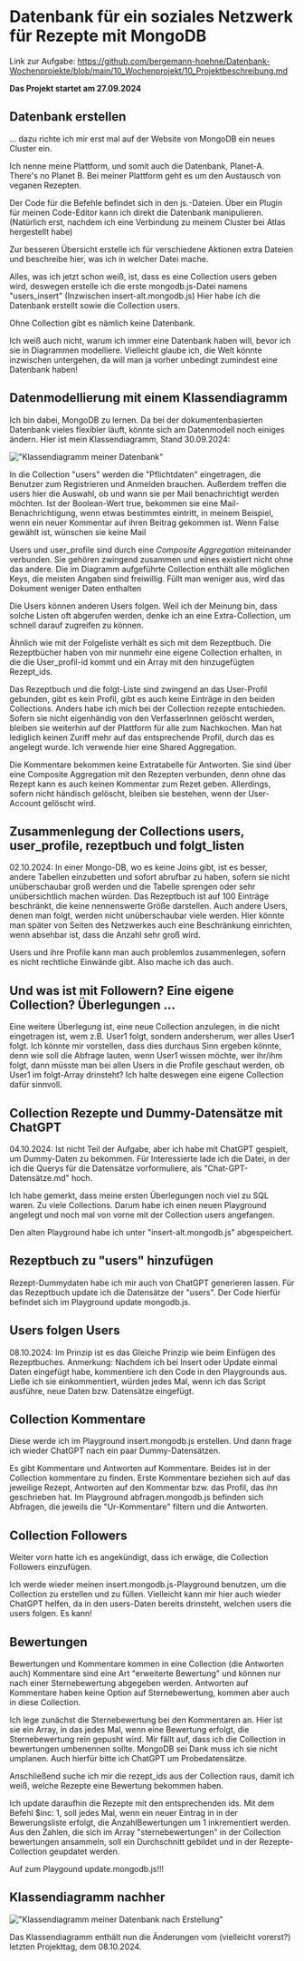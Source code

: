 # Datenbank für ein soziales Netzwerk für Rezepte mit MongoDB


Link zur Aufgabe: https://github.com/bergemann-hoehne/Datenbank-Wochenprojekte/blob/main/10_Wochenprojekt/10_Projektbeschreibung.md

**Das Projekt startet am 27.09.2024**
## Datenbank erstellen
... dazu richte ich mir erst mal auf der Website von MongoDB ein neues Cluster ein.

Ich nenne meine Plattform, und somit auch die Datenbank, Planet-A. There's no Planet B. Bei meiner Plattform geht es um den Austausch von veganen Rezepten.

Der Code für die Befehle befindet sich in den js.-Dateien. Über ein Plugin für meinen Code-Editor kann ich direkt die Datenbank manipulieren. (Natürlich erst, nachdem ich eine Verbindung zu meinem Cluster bei Atlas hergestellt habe)

Zur besseren Übersicht erstelle ich für verschiedene Aktionen extra Dateien und beschreibe hier, was ich in welcher Datei mache.

Alles, was ich jetzt schon weiß, ist, dass es eine Collection users geben wird, deswegen erstelle ich die erste mongodb.js-Datei namens "users_insert" (Inzwischen insert-alt.mongodb.js) Hier habe ich die Datenbank erstellt sowie die Collection users.

Ohne Collection gibt es nämlich keine Datenbank.

Ich weiß auch nicht, warum ich immer eine Datenbank haben will, bevor ich sie in Diagrammen modelliere. Vielleicht glaube ich, die Welt könnte inzwischen untergehen, da will man ja vorher unbedingt zumindest eine Datenbank haben!

## Datenmodellierung mit einem Klassendiagramm

Ich bin dabei, MongoDB zu lernen. Da bei der dokumentenbasierten Datenbank vieles flexibler läuft, könnte sich am Datenmodell noch einiges ändern.
Hier ist mein Klassendiagramm, Stand 30.09.2024:

!["Klassendiagramm meiner Datenbank"](/klassendiagramm_vorher.png)

In die Collection "users" werden die "Pflichtdaten" eingetragen, die Benutzer zum Registrieren und Anmelden brauchen. Außerdem treffen die users hier die Auswahl, ob und wann sie per Mail benachrichtigt werden möchten. Ist der Boolean-Wert true, bekommen sie eine Mail-Benachrichtigung, wenn etwas bestimmtes eintritt, in meinem Beispiel, wenn ein neuer Kommentar auf ihren Beitrag gekommen ist. Wenn False gewählt ist, wünschen sie keine Mail

Users und user_profile sind durch eine *Composite Aggregation* miteinander verbunden. Sie gehören zwingend zusammen und eines existiert nicht ohne das andere. Die im Diagramm aufgeführte Collection enthält alle möglichen Keys, die meisten Angaben sind freiwillig. Füllt man weniger aus, wird das Dokument weniger Daten enthalten

Die Users können anderen Users folgen. Weil ich der Meinung bin, dass solche Listen oft abgerufen werden, denke ich an eine Extra-Collection, um schnell darauf zugreifen zu können.


Ähnlich wie mit der Folgeliste verhält es sich mit dem Rezeptbuch. Die Rezeptbücher haben von mir nunmehr eine eigene Collection erhalten, in die die User_profil-id kommt und ein Array mit den hinzugefügten Rezept_ids. 

Das Rezeptbuch und die folgt-Liste sind zwingend an das User-Profil gebunden, gibt es kein Profil, gibt es auch keine Einträge in den beiden Collections. Anders habe ich mich bei der Collection rezepte entschieden. Sofern sie nicht eigenhändig von den VerfasserInnen gelöscht werden, bleiben sie weiterhin auf der Plattform für alle zum Nachkochen. Man hat lediglich keinen Zuriff mehr auf das entsprechende Profil, durch das es angelegt wurde. Ich verwende hier eine Shared Aggregation.


Die Kommentare bekommen keine Extratabelle für Antworten. Sie sind über eine Composite Aggregation mit den Rezepten verbunden, denn ohne das Rezept kann es auch keinen Kommentar zum Rezet geben. Allerdings, sofern nicht händisch gelöscht, bleiben sie bestehen, wenn der User-Account gelöscht wird. 


## Zusammenlegung der Collections users, user_profile, rezeptbuch und folgt_listen
02.10.2024: In einer Mongo-DB, wo es keine Joins gibt, ist es besser, andere Tabellen einzubetten und sofort abrufbar zu haben, sofern sie nicht unüberschaubar groß werden und die Tabelle sprengen oder sehr unübersichtlich machen würden. 
Das Rezeptbuch ist auf 100 Einträge beschränkt, die keine nennenswerte Größe darstellen. Auch andere Users, denen man folgt, werden nicht unüberschaubar viele werden. Hier könnte man später von Seiten des Netzwerkes auch eine Beschränkung einrichten, wenn absehbar ist, dass die Anzahl sehr groß wird.

Users und ihre Profile kann man auch problemlos zusammenlegen, sofern es nicht rechtliche Einwände gibt. Also mache ich das auch.

## Und was ist mit Followern? Eine eigene Collection? Überlegungen ...

Eine weitere Überlegung ist, eine neue Collection anzulegen, in die nicht eingetragen ist, wem z.B. User1 folgt, sondern andersherum, wer alles User1 folgt. 
Ich könnte mir vorstellen, dass dies durchaus Sinn ergeben könnte, denn wie soll die Abfrage lauten, wenn User1 wissen möchte, wer ihr/ihm folgt, dann müsste man bei allen Users in die Profile geschaut werden, ob User1 im folgt-Array drinsteht? Ich halte deswegen eine eigene Collection dafür sinnvoll.



## Collection Rezepte und Dummy-Datensätze mit ChatGPT
04.10.2024: Ist nicht Teil der Aufgabe, aber ich habe mit ChatGPT gespielt, um Dummy-Daten zu bekommen. 
Für Interessierte lade ich die Datei, in der ich die Querys für die Datensätze vorformuliere, als "Chat-GPT-Datensätze.md" hoch. 

Ich habe gemerkt, dass meine ersten Überlegungen noch viel zu SQL waren. Zu viele Collections. Darum habe ich einen neuen Playground angelegt und noch mal von vorne mit der Collection users angefangen. 

Den alten Playground habe ich unter "insert-alt.mongodb.js" abgespeichert. 

## Rezeptbuch zu "users" hinzufügen
Rezept-Dummydaten habe ich mir auch von ChatGPT generieren lassen. Für das Rezeptbuch update ich die Datensätze der "users". Der Code hierfür befindet sich im Playground update mongodb.js.


## Users folgen Users
 08.10.2024: Im Prinzip ist es das Gleiche Prinzip wie beim Einfügen des Rezeptbuches.
 Anmerkung: Nachdem ich bei Insert oder Update einmal Daten eingefügt habe, kommentiere ich den Code in den Playgrounds aus. Ließe ich sie einkommentiert, würden jedes Mal, wenn ich das Script ausführe, neue Daten bzw. Datensätze eingefügt.



## Collection Kommentare

 Diese werde ich im Playground insert.mongodb.js erstellen.
 Und dann frage ich wieder ChatGPT nach ein paar Dummy-Datensätzen.

 Es gibt Kommentare und Antworten auf Kommentare. Beides ist in der Collection kommentare zu finden. Erste Kommentare beziehen sich auf das jeweilige Rezept, Antworten auf den Kommentar bzw. das Profil, das ihn geschrieben hat. Im Playground abfragen.mongodb.js befinden sich Abfragen, die jeweils die "Ur-Kommentare" filtern und die Antworten.

## Collection Followers
 Weiter vorn hatte ich es angekündigt, dass ich erwäge, die Collection Followers einzufügen. 

 Ich werde wieder meinen insert.mongodb.js-Playground benutzen, um die Collection zu erstellen und zu füllen. Vielleicht kann mir hier auch wieder ChatGPT helfen, da in den users-Daten bereits drinsteht, welchen users die users folgen. Es kann!


## Bewertungen
Bewertungen und Kommentare kommen in eine Collection (die Antworten auch) Kommentare sind eine Art "erweiterte Bewertung" und können nur nach einer Sternebewertung abgegeben werden. Antworten auf Kommentare haben keine Option auf Sternebewertung, kommen aber auch in diese Collection.

Ich lege zunächst die Sternebewertung bei den Kommentaren an. Hier ist sie ein Array, in das jedes Mal, wenn eine Bewertung erfolgt, die Sternebewertung rein gepusht wird. Mir fällt auf, dass ich die Collection in bewertungen umbenennen sollte. MongoDB sei Dank muss ich sie nicht umplanen. Auch hierfür bitte ich ChatGPT um Probedatensätze.

Anschließend suche ich mir die rezept_ids aus der Collection raus, damit ich weiß, welche Rezepte eine Bewertung bekommen haben.

Ich update daraufhin die Rezepte mit den entsprechenden ids. Mit dem Befehl $inc: 1, soll jedes Mal, wenn ein neuer Eintrag in in der Bewerungsliste erfolgt, die AnzahlBewertungen um 1 inkrementiert werden. Aus den Zahlen, die sich im Array "sternebewertungen" in der Collection bewertungen ansammeln, soll ein Durchschnitt gebildet und in der Rezepte-Collection geupdatet werden. 

Auf zum Playgound update.mongodb.js!!!



## Klassendiagramm nachher

!["Klassendiagramm meiner Datenbank nach Erstellung"](/klassendiagramm_nachher.png)

Das Klassendiagramm enthält nun die Änderungen vom (vielleicht vorerst?) letzten Projekttag, dem 08.10.2024.









